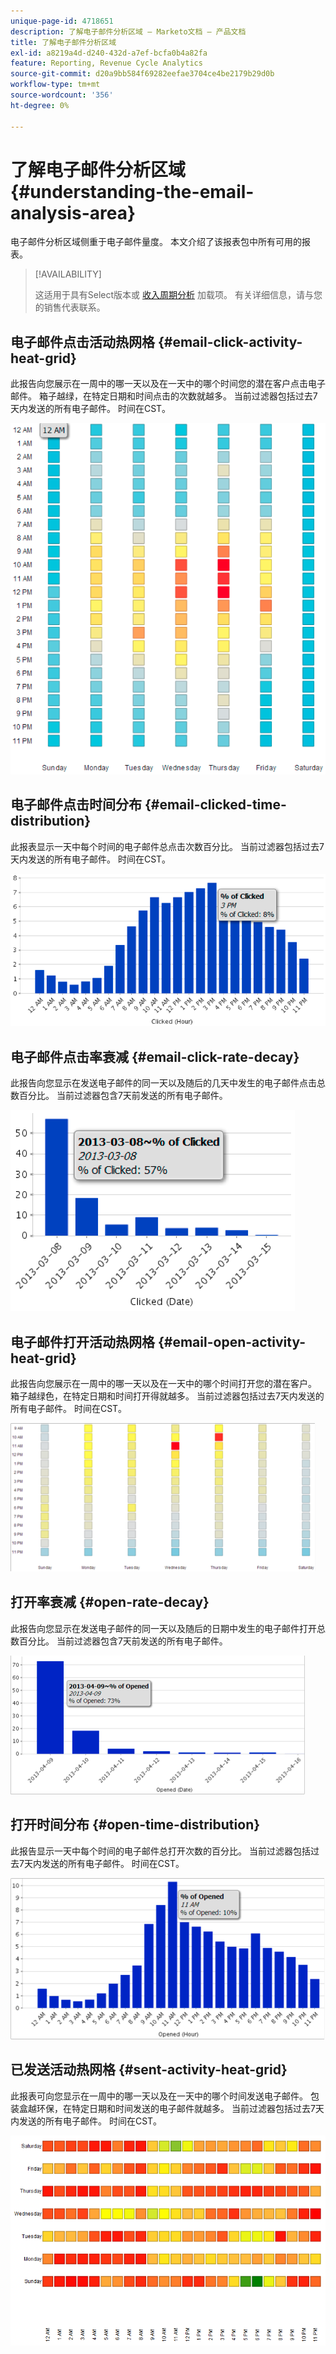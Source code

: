 ```yaml
---
unique-page-id: 4718651
description: 了解电子邮件分析区域 — Marketo文档 — 产品文档
title: 了解电子邮件分析区域
exl-id: a8219a4d-d240-432d-a7ef-bcfa0b4a82fa
feature: Reporting, Revenue Cycle Analytics
source-git-commit: d20a9bb584f69282eefae3704ce4be2179b29d0b
workflow-type: tm+mt
source-wordcount: '356'
ht-degree: 0%

---
```


# 了解电子邮件分析区域 {#understanding-the-email-analysis-area}

电子邮件分析区域侧重于电子邮件量度。 本文介绍了该报表包中所有可用的报表。

>[!AVAILABILITY]
>
>这适用于具有Select版本或 [收入周期分析](https://www.marketo.com/global-enterprise/marketo-revenue-cycle-analytics/) 加载项。 有关详细信息，请与您的销售代表联系。

## 电子邮件点击活动热网格 {#email-click-activity-heat-grid}

此报告向您展示在一周中的哪一天以及在一天中的哪个时间您的潜在客户点击电子邮件。 箱子越绿，在特定日期和时间点击的次数就越多。 当前过滤器包括过去7天内发送的所有电子邮件。 时间在CST。

![](assets/image2015-5-6-17-3a17-3a34.png)

## 电子邮件点击时间分布 {#email-clicked-time-distribution}

此报表显示一天中每个时间的电子邮件总点击次数百分比。 当前过滤器包括过去7天内发送的所有电子邮件。 时间在CST。

![](assets/image2015-5-6-17-3a20-3a55.png)

## 电子邮件点击率衰减 {#email-click-rate-decay}

此报告向您显示在发送电子邮件的同一天以及随后的几天中发生的电子邮件点击总数百分比。 当前过滤器包含7天前发送的所有电子邮件。

![](assets/image2015-5-6-17-3a26-3a50.png)

## 电子邮件打开活动热网格 {#email-open-activity-heat-grid}

此报告向您展示在一周中的哪一天以及在一天中的哪个时间打开您的潜在客户。 箱子越绿色，在特定日期和时间打开得就越多。 当前过滤器包括过去7天内发送的所有电子邮件。 时间在CST。

![](assets/image2015-5-6-17-3a30-3a35.png)

## 打开率衰减 {#open-rate-decay}

此报告向您显示在发送电子邮件的同一天以及随后的日期中发生的电子邮件打开总数百分比。 当前过滤器包含7天前发送的所有电子邮件。

![](assets/image2015-5-6-17-3a37-3a25.png)

## 打开时间分布 {#open-time-distribution}

此报告显示一天中每个时间的电子邮件总打开次数的百分比。 当前过滤器包括过去7天内发送的所有电子邮件。 时间在CST。

![](assets/image2015-5-6-17-3a39-3a15.png)

## 已发送活动热网格 {#sent-activity-heat-grid}

此报表可向您显示在一周中的哪一天以及在一天中的哪个时间发送电子邮件。 包装盒越环保，在特定日期和时间发送的电子邮件就越多。 当前过滤器包括过去7天内发送的所有电子邮件。 时间在CST。

![](assets/seven.png)
